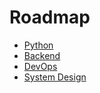 # Roadmap

- [Python](./Python.md)
- [Backend](./Backend.md)
- [DevOps](DevOps.md)
- [System Design](./SystemDesign.md)